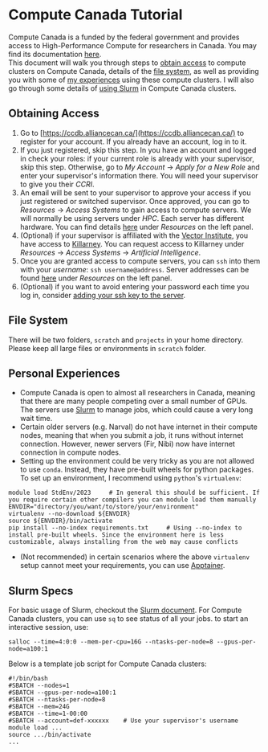 # Compute Canada Tutorial
Compute Canada is a funded by the federal government and provides access to High-Performance Compute for researchers in Canada. You may find its documentation [here](https://docs.alliancecan.ca/wiki/Technical_documentation).  
This document will walk you through steps to [obtain access](#obtaining-access) to compute clusters on Compute Canada, details of the [file system](#file-system), as well as providing you with some of [my experiences](#personal-experiences) using these compute clusters. I will also go through some details of [using Slurm](#slurm-specs) in Compute Canada clusters.

## Obtaining Access
1. Go to [https://ccdb.alliancecan.ca/](https://ccdb.alliancecan.ca/) to register for your account. If you already have an account, log in to it.
2. If you just registered, skip this step. In you have an account and logged in check your roles: if your current role is already with your supervisor, skip this step. Otherwise, go to _My Account_ -> _Apply for a New Role_ and enter your supervisor's information there. You will need your supervisor to give you their _CCRI_.
3. An email will be sent to your supervisor to approve your access if you just registered or switched supervisor. Once approved, you can go to _Resources_ -> _Access Systems_ to gain access to compute servers. We will normally be using servers under _HPC_. Each server has different hardware. You can find details [here](https://docs.alliancecan.ca/wiki/Technical_documentation) under _Resources_ on the left panel.
4. (Optional) if your supervisor is affiliated with the [Vector Institute](https://vectorinstitute.ai/), you have access to [Killarney](https://docs.alliancecan.ca/wiki/Killarney). You can request access to Killarney under _Resources_ -> _Access Systems_ -> _Artificial Intelligence_.
5. Once you are granted access to compute servers, you can `ssh` into them with your _username_: `ssh username@address`. Server addresses can be found [here](https://docs.alliancecan.ca/wiki/Technical_documentation) under _Resources_ on the left panel.
6. (Optional) if you want to avoid entering your password each time you log in, consider [adding your ssh key to the server](technical/ssh_key.md).

## File System
There will be two folders, `scratch` and `projects` in your home directory. Please keep all large files or environments in `scratch` folder.

## Personal Experiences
- Compute Canada is open to almost all researchers in Canada, meaning that there are many people competing over a small number of GPUs. The servers use [Slurm](technical/slurm.md) to manage jobs, which could cause a very long wait time.
- Certain older servers (e.g. Narval) do not have internet in their compute nodes, meaning that when you submit a job, it runs without internet connection. However, newer servers (Fir, Nibi) now have internet connection in compute nodes.
- Setting up the environment could be very tricky as you are not allowed to use `conda`. Instead, they have pre-built wheels for python packages. To set up an environment, I recommend using `python`'s `virtualenv`:
```shell
module load StdEnv/2023     # In general this should be sufficient. If you require certain other compilers you can module load them manually
ENVDIR="directory/you/want/to/store/your/environment"
virtualenv --no-download ${ENVDIR}
source ${ENVDIR}/bin/activate
pip install --no-index requirements.txt     # Using --no-index to install pre-built wheels. Since the environment here is less customizable, always installing from the web may cause conflicts
```
- (Not recommended) in certain scenarios where the above `virtualenv` setup cannot meet your requirements, you can use [Apptainer](technical/apptainer.md).

## Slurm Specs
For basic usage of Slurm, checkout the [Slurm document](technical/slurm.md). For Compute Canada clusters, you can use `sq` to see status of all your jobs. to start an interactive session, use:
```shell
salloc --time=4:0:0 --mem-per-cpu=16G --ntasks-per-node=8 --gpus-per-node=a100:1
```
Below is a template job script for Compute Canada clusters:
```shell
#!/bin/bash
#SBATCH --nodes=1
#SBATCH --gpus-per-node=a100:1
#SBATCH --ntasks-per-node=8
#SBATCH --mem=24G
#SBATCH --time=1-00:00
#SBATCH --account=def-xxxxxx    # Use your supervisor's username
module load ...
source .../bin/activate
...
```